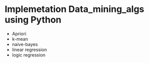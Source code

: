# Implemetation Data_mining_algs using Python
* Apriori
* k-mean
* naive-bayes
* linear regression
* logic regression
